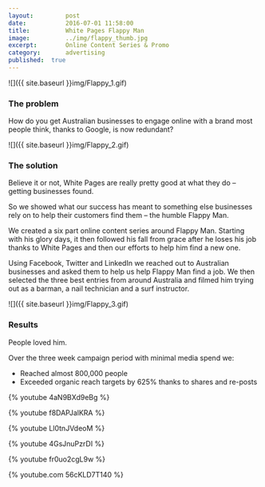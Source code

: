 ```yaml
---
layout:			post
date:			2016-07-01 11:58:00
title:			White Pages Flappy Man
image:			../img/flappy_thumb.jpg
excerpt:		Online Content Series & Promo
category:		advertising
published:	true
---
```


![]({{ site.baseurl }}img/Flappy_1.gif)

### The problem ###

How do you get Australian businesses to engage online with a brand most people think, thanks to Google, is now redundant?

![]({{ site.baseurl }}img/Flappy_2.gif)

### The solution ###

Believe it or not, White Pages are really pretty good at what they do – getting businesses found.So we showed what our success has meant to something else businesses rely on to help their customers find them – the humble Flappy Man.We created a six part online content series around Flappy Man. Starting with his glory days, it then followed his fall from grace after he loses his job thanks to White Pages and then our efforts to help him find a new one.Using Facebook, Twitter and LinkedIn we reached out to Australian businesses and asked them to help us help Flappy Man find a job. We then selected the three best entries from around Australia and filmed him trying out as a barman, a nail technician and a surf instructor.

![]({{ site.baseurl }}img/Flappy_3.gif)

### Results ###

People loved him.Over the three week campaign period with minimal media spend we:* Reached almost 800,000 people* Exceeded organic reach targets by 625% thanks to shares and re-posts
{% youtube 4aN9BXd9eBg %}{% youtube f8DAPJalKRA %}{% youtube Ll0tnJVdeoM %}{% youtube 4GsJnuPzrDI %}{% youtube fr0uo2cgL9w %}
{% youtube.com 56cKLD7T140 %}
